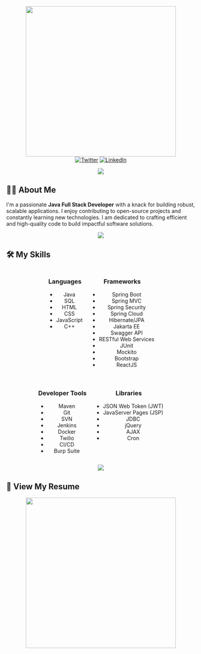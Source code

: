 <div align="center">
  <img width="400" src="https://readme-typing-svg.herokuapp.com?font=JetBrains+Mono&weight=600&size=30&duration=3000&color=2AF7B4&width=535&lines=Hi%2C+I'm+Mohan+PVS%F0%9F%91%8B;Welcome+to+my+GitHub+profile!"/>
</div>

<div align="center">
  <a href="https://x.com/_mohan_pv"><img src="https://skillicons.dev/icons?i=twitter" alt="Twitter"></a>
  <a href="https://www.linkedin.com/in/mohan-pv"><img src="https://skillicons.dev/icons?i=linkedin" alt="LinkedIn"></a>
</div>

<p align="center"><img src='https://capsule-render.vercel.app/api?type=rect&color=gradient&height=2.5'/></p>

## 👨‍💻 About Me

I'm a passionate **Java Full Stack Developer** with a knack for building robust, scalable applications. I enjoy contributing to open-source projects and constantly learning new technologies. I am dedicated to crafting efficient and high-quality code to build impactful software solutions.

<p align="center"><img src='https://capsule-render.vercel.app/api?type=rect&color=gradient&height=2.5'/></p>

## 🛠️ My Skills

<div align="center">
  <div style="display: flex; justify-content: center; gap: 20px;">
    <div>
      <h3>Languages</h3>
      <ul>
        <li>Java</li>
        <li>SQL</li>
        <li>HTML</li>
        <li>CSS</li>
        <li>JavaScript</li>
        <li>C++</li>
      </ul>
    </div>
    <div>
      <h3>Frameworks</h3>
      <ul>
        <li>Spring Boot</li>
        <li>Spring MVC</li>
        <li>Spring Security</li>
        <li>Spring Cloud</li>
        <li>Hibernate/JPA</li>
        <li>Jakarta EE</li>
        <li>Swagger API</li>
        <li>RESTful Web Services</li>
        <li>JUnit</li>
        <li>Mockito</li>
        <li>Bootstrap</li>
        <li>ReactJS</li>
      </ul>
    </div>
  </div>
  
  <div style="display: flex; justify-content: center; gap: 20px; margin-top: 20px;">
    <div>
      <h3>Developer Tools</h3>
      <ul>
        <li>Maven</li>
        <li>Git</li>
        <li>SVN</li>
        <li>Jenkins</li>
        <li>Docker</li>
        <li>Twilio</li>
        <li>CI/CD</li>
        <li>Burp Suite</li>
      </ul>
    </div>
    <div>
      <h3>Libraries</h3>
      <ul>
        <li>JSON Web Token (JWT)</li>
        <li>JavaServer Pages (JSP)</li>
        <li>JDBC</li>
        <li>jQuery</li>
        <li>AJAX</li>
        <li>Cron</li>
      </ul>
    </div>
  </div>
</div>

<p align="center"><img src='https://capsule-render.vercel.app/api?type=rect&color=gradient&height=2.5'/></p>

## 📄 View My Resume

<div align="center">
  <a href="https://drive.google.com/file/d/16ujXDPoXt5vbwZcN6KIGuJ4YM2maI7K8/view?usp=sharing">
    <img width="400" src="https://readme-typing-svg.herokuapp.com?font=JetBrains+Mono&weight=600&size=25&duration=3000&color=2AF7B4&width=600&lines=Check+Out+My+Resume;Explore+My+Professional+Journey"/>
  </a>
</div>
